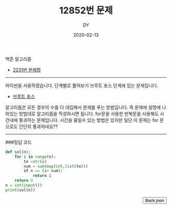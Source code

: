 ﻿---
layout: post
title:  "12852번 문제"
date:   2020-02-13
author: DY
comments: true
categories: backjoon
---

백준 알고리즘
* [2231번 분해합](https://www.acmicpc.net/problem/2231)

---
파이썬을 사용하였습니다.
단계별로 풀어보기 브루트 포스 단계에 있는 문제입니다.
* [브루트 포스](https://namu.wiki/w/%EB%B8%8C%EB%A3%A8%ED%8A%B8%20%ED%8F%AC%EC%8A%A4)
		
알고리즘은 모든 경우의 수를 다 대입해서 문제를 푸는 방법입니다.
즉 문제에 설명에 나와있는 방법대로 알고리즘을 작성하시면 됩니다.
for문을 사용한 반복문을 사용해도 시간내에 통과하는 문제입니다.
시간을 줄일수 있는 방법은 있지만 일단 이 문제는 for 문으로도 간단히 통과하네요??

---
###정답 코드
```python
def sol(n):
    for i in range(n):
        te =str(i)
        num = sum(map(int,list(te)))
        if n == (i+ num):
            return i
    return 0
n = int(input())
print(sol(n))
```
<div style="float: right;">
  <button onclick="location.href='https://www.acmicpc.net/' ">Back joon</button>
</div>

